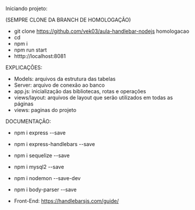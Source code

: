 Iniciando projeto:

(SEMPRE CLONE DA BRANCH DE HOMOLOGAÇÃO)
- git clone https://github.com/vek03/aula-handlebar-nodejs homologacao
- cd <projeto>
- npm i
- npm run start
- htttp://localhost:8081


EXPLICAÇÕES:
- Models: arquivos da estrutura das tabelas
- Server: arquivo de conexão ao banco
- app.js: inicialização das bibliotecas, rotas e operações
- views/layout: arquivos de layout que serão utilizados em todas as páginas
- views: paginas do projeto 


DOCUMENTAÇÃO:
- npm i express --save
- npm i express-handlebars --save
- npm i sequelize --save
- npm i mysql2 --save
- npm i nodemon --save-dev
- npm i body-parser --save

- Front-End: https://handlebarsjs.com/guide/
